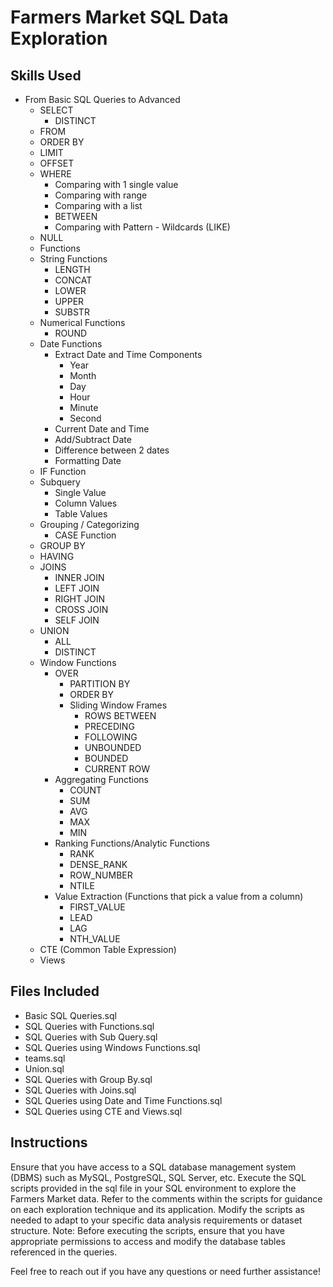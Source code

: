 # Farmers Market SQL Data Exploration

## Skills Used
 
* From Basic SQL Queries to Advanced 
    * SELECT
        * DISTINCT
    * FROM
    * ORDER BY
    * LIMIT
    * OFFSET
    * WHERE
        * Comparing with 1 single value
        * Comparing with range
        * Comparing with a list
        * BETWEEN
        * Comparing with Pattern - Wildcards (LIKE)
    * NULL 
    * Functions
    * String Functions
        * LENGTH
        * CONCAT
        * LOWER
        * UPPER
        * SUBSTR
    * Numerical Functions
        * ROUND
    * Date Functions
        * Extract Date and Time Components
            * Year
            * Month
            * Day
            * Hour
            * Minute
            * Second
        * Current Date and Time
        * Add/Subtract Date
        * Difference between 2 dates
        * Formatting Date
    * IF Function
    * Subquery
        * Single Value
        * Column Values
        * Table Values
    * Grouping / Categorizing
        * CASE Function
    * GROUP BY
    * HAVING
    * JOINS
        * INNER JOIN
        * LEFT JOIN
        * RIGHT JOIN
        * CROSS JOIN
        * SELF JOIN
    * UNION
        * ALL
        * DISTINCT
    * Window Functions
        * OVER
            * PARTITION BY
            * ORDER BY
            * Sliding Window Frames
                * ROWS BETWEEN
                * PRECEDING
                * FOLLOWING
                * UNBOUNDED
                * BOUNDED
                * CURRENT ROW
        * Aggregating Functions
            * COUNT
            * SUM
            * AVG
            * MAX
            * MIN
        * Ranking Functions/Analytic Functions
            * RANK
            * DENSE_RANK
            * ROW_NUMBER
            * NTILE
        * Value Extraction (Functions that pick a value from a column)
            * FIRST_VALUE
            * LEAD
            * LAG
            * NTH_VALUE
    * CTE (Common Table Expression)
    * Views

    
        

## Files Included

* Basic SQL Queries.sql
* SQL Queries with Functions.sql
* SQL Queries with Sub Query.sql
* SQL Queries using Windows Functions.sql
* teams.sql
* Union.sql
* SQL Queries with Group By.sql
* SQL Queries with Joins.sql
* SQL Queries using Date and Time Functions.sql
* SQL Queries using CTE and Views.sql

## Instructions

Ensure that you have access to a SQL database management system (DBMS) such as MySQL, PostgreSQL, SQL Server, etc. Execute the SQL scripts provided in the sql file in your SQL environment to explore the Farmers Market data. Refer to the comments within the scripts for guidance on each exploration technique and its application. Modify the scripts as needed to adapt to your specific data analysis requirements or dataset structure. Note: Before executing the scripts, ensure that you have appropriate permissions to access and modify the database tables referenced in the queries.

Feel free to reach out if you have any questions or need further assistance!